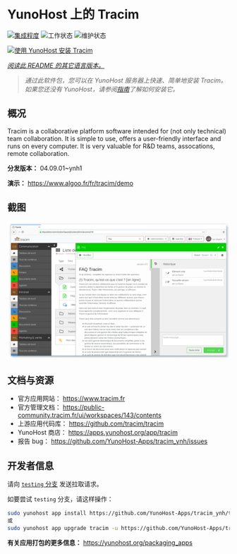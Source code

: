 <!--
注意：此 README 由 <https://github.com/YunoHost/apps/tree/master/tools/readme_generator> 自动生成
请勿手动编辑。
-->

# YunoHost 上的 Tracim

[![集成程度](https://dash.yunohost.org/integration/tracim.svg)](https://dash.yunohost.org/appci/app/tracim) ![工作状态](https://ci-apps.yunohost.org/ci/badges/tracim.status.svg) ![维护状态](https://ci-apps.yunohost.org/ci/badges/tracim.maintain.svg)

[![使用 YunoHost 安装 Tracim](https://install-app.yunohost.org/install-with-yunohost.svg)](https://install-app.yunohost.org/?app=tracim)

*[阅读此 README 的其它语言版本。](./ALL_README.md)*

> *通过此软件包，您可以在 YunoHost 服务器上快速、简单地安装 Tracim。*  
> *如果您还没有 YunoHost，请参阅[指南](https://yunohost.org/install)了解如何安装它。*

## 概况

Tracim is a collaborative platform software intended for (not only technical) team collaboration. It is simple to use, offers a user-friendly interface and runs on every computer. It is very valuable for R&D teams, assocations, remote collaboration.


**分发版本：** 04.09.01~ynh1

**演示：** <https://www.algoo.fr/fr/tracim/demo>

## 截图

![Tracim 的截图](./doc/screenshots/feature_app_document.png)

## 文档与资源

- 官方应用网站： <https://www.tracim.fr>
- 官方管理文档： <https://public-community.tracim.fr/ui/workspaces/143/contents>
- 上游应用代码库： <https://github.com/tracim/tracim>
- YunoHost 商店： <https://apps.yunohost.org/app/tracim>
- 报告 bug： <https://github.com/YunoHost-Apps/tracim_ynh/issues>

## 开发者信息

请向 [`testing` 分支](https://github.com/YunoHost-Apps/tracim_ynh/tree/testing) 发送拉取请求。

如要尝试 `testing` 分支，请这样操作：

```bash
sudo yunohost app install https://github.com/YunoHost-Apps/tracim_ynh/tree/testing --debug
或
sudo yunohost app upgrade tracim -u https://github.com/YunoHost-Apps/tracim_ynh/tree/testing --debug
```

**有关应用打包的更多信息：** <https://yunohost.org/packaging_apps>
